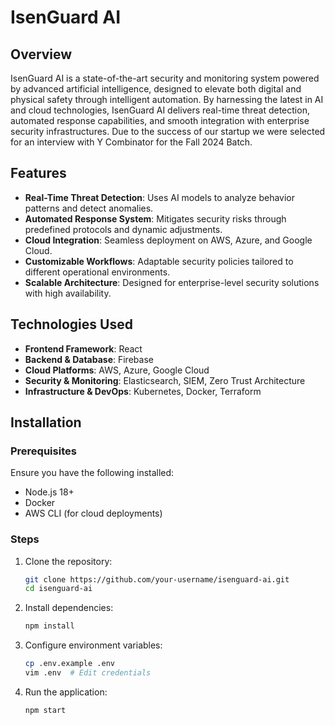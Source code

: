 # IsenGuard AI

## Overview

IsenGuard AI is a state-of-the-art security and monitoring system powered by advanced artificial intelligence, designed to elevate both digital and physical safety through intelligent automation. By harnessing the latest in AI and cloud technologies, IsenGuard AI delivers real-time threat detection, automated response capabilities, and smooth integration with enterprise security infrastructures. Due to the success of our startup we were selected for an interview with Y Combinator for the Fall 2024 Batch.

## Features

- **Real-Time Threat Detection**: Uses AI models to analyze behavior patterns and detect anomalies.
- **Automated Response System**: Mitigates security risks through predefined protocols and dynamic adjustments.
- **Cloud Integration**: Seamless deployment on AWS, Azure, and Google Cloud.
- **Customizable Workflows**: Adaptable security policies tailored to different operational environments.
- **Scalable Architecture**: Designed for enterprise-level security solutions with high availability.

## Technologies Used

- **Frontend Framework**: React
- **Backend & Database**: Firebase
- **Cloud Platforms**: AWS, Azure, Google Cloud
- **Security & Monitoring**: Elasticsearch, SIEM, Zero Trust Architecture
- **Infrastructure & DevOps**: Kubernetes, Docker, Terraform

## Installation

### Prerequisites

Ensure you have the following installed:

- Node.js 18+
- Docker
- AWS CLI (for cloud deployments)

### Steps

1. Clone the repository:
   ```sh
   git clone https://github.com/your-username/isenguard-ai.git
   cd isenguard-ai
   ```
2. Install dependencies:
   ```sh
   npm install
   ```
3. Configure environment variables:
   ```sh
   cp .env.example .env
   vim .env  # Edit credentials
   ```
4. Run the application:
   ```sh
   npm start
   ```

